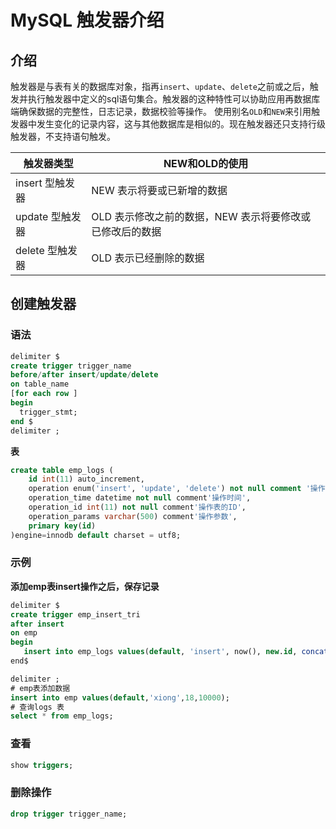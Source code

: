 # MySQL 触发器介绍
## 介绍
 触发器是与表有关的数据库对象，指再`insert`、`update`、`delete`之前或之后，触发并执行触发器中定义的sql语句集合。触发器的这种特性可以协助应用再数据库端确保数据的完整性，日志记录，数据校验等操作。
 使用别名`OLD`和`NEW`来引用触发器中发生变化的记录内容，这与其他数据库是相似的。现在触发器还只支持行级触发器，不支持语句触发。
 
触发器类型 | NEW和OLD的使用 
-------------------| -----------
 insert 型触发器 | NEW 表示将要或已新增的数据 
 update 型触发器 | OLD 表示修改之前的数据，NEW 表示将要修改或已修改后的数据 
  delete 型触发器 | OLD 表示已经删除的数据
  
  ## 创建触发器
  ### 语法
  ```sql
  delimiter $
  create trigger trigger_name 
  before/after insert/update/delete
  on table_name
  [for each row ]
  begin
    trigger_stmt;
  end $
  delimiter ;
  ```

**表**
```sql
create table emp_logs (
	id int(11) auto_increment,
	operation enum('insert', 'update', 'delete') not null comment '操作类型 insert/update/delete',
	operation_time datetime not null comment'操作时间',
	operation_id int(11) not null comment'操作表的ID',
	operation_params varchar(500) comment'操作参数',
	primary key(id)
)engine=innodb default charset = utf8;
```

 ### 示例

 **添加emp表insert操作之后，保存记录**
 ```sql
 delimiter $
create trigger emp_insert_tri 
after insert 
on emp
begin
	insert into emp_logs values(default, 'insert', now(), new.id, concat('id: ',new.id));
end$

delimiter ;
# emp表添加数据
insert into emp values(default,'xiong',18,10000);
# 查询logs 表
select * from emp_logs;
 ```
 
 ### 查看
 ```sql
 show triggers;
 ```
 
 ### 删除操作
 ```sql
 drop trigger trigger_name;
 ```